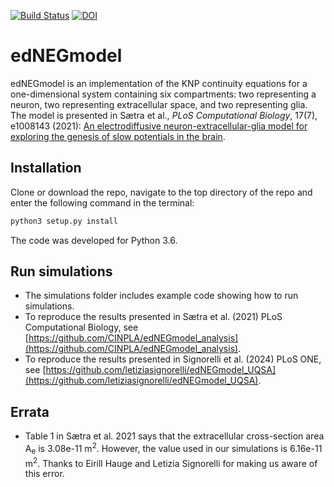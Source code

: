 [![Build Status](https://app.travis-ci.com/CINPLA/edNEGmodel.svg?branch=master)](https://app.travis-ci.com/CINPLA/edNEGmodel) [![DOI](https://zenodo.org/badge/222712201.svg)](https://zenodo.org/doi/10.5281/zenodo.10775264)

# edNEGmodel 

edNEGmodel is an implementation of the KNP continuity equations for a
one-dimensional system containing six compartments: two representing a neuron, two representing extracellular space, and two representing glia.
The model is presented in Sætra et al., *PLoS Computational Biology*, 17(7), e1008143 (2021): 
[An electrodiffusive neuron-extracellular-glia model for exploring
the genesis of slow potentials in the brain](https://journals.plos.org/ploscompbiol/article?id=10.1371/journal.pcbi.1008143).

## Installation 

Clone or download the repo, navigate to the top directory of the repo and enter the following
command in the terminal: 
```bash
python3 setup.py install
```

The code was developed for Python 3.6.

## Run simulations

* The simulations folder includes example code showing how to run simulations. 
* To reproduce the results presented in Sætra et al. (2021) PLoS Computational Biology, see 
[https://github.com/CINPLA/edNEGmodel_analysis](https://github.com/CINPLA/edNEGmodel_analysis).
* To reproduce the results presented in Signorelli et al. (2024) PLoS ONE, see 
[https://github.com/letiziasignorelli/edNEGmodel_UQSA](https://github.com/letiziasignorelli/edNEGmodel_UQSA).

## Errata

* Table 1 in Sætra et al. 2021 says that the extracellular cross-section area A<sub>e</sub> is 3.08e-11 m<sup>2</sup>. 
However, the value used in our simulations is 6.16e-11 m<sup>2</sup>. 
Thanks to Eirill Hauge and Letizia Signorelli for making us aware of this error.
